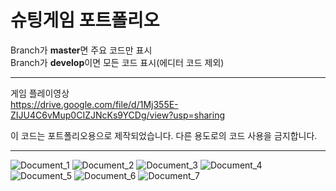 # 슈팅게임 포트폴리오

Branch가 **master**면 주요 코드만 표시   
Branch가 **develop**이면 모든 코드 표시(에디터 코드 제외)

<hr />

게임 플레이영상   
https://drive.google.com/file/d/1Mj355E-ZIJU4C6vMup0CIZJNcKs9YCDg/view?usp=sharing   
   
이 코드는 포트폴리오용으로 제작되었습니다. 다른 용도로의 코드 사용을 금지합니다.

<hr />

![Document_1](https://user-images.githubusercontent.com/20853943/82926350-0e3f8a00-9fba-11ea-9f7b-45834459210e.JPG)
![Document_2](https://user-images.githubusercontent.com/20853943/82926355-0f70b700-9fba-11ea-913f-a897302c909f.JPG)
![Document_3](https://user-images.githubusercontent.com/20853943/82926356-10094d80-9fba-11ea-8e58-dc59931a1954.JPG)
![Document_4](https://user-images.githubusercontent.com/20853943/82926360-10a1e400-9fba-11ea-816f-505f3b57544a.JPG)
![Document_5](https://user-images.githubusercontent.com/20853943/82926364-113a7a80-9fba-11ea-9c0d-ad2fc859718e.JPG)
![Document_6](https://user-images.githubusercontent.com/20853943/82926365-113a7a80-9fba-11ea-9c22-c7e76b29a4a2.JPG)
![Document_7](https://user-images.githubusercontent.com/20853943/82926368-11d31100-9fba-11ea-985f-9627425906f9.JPG)
